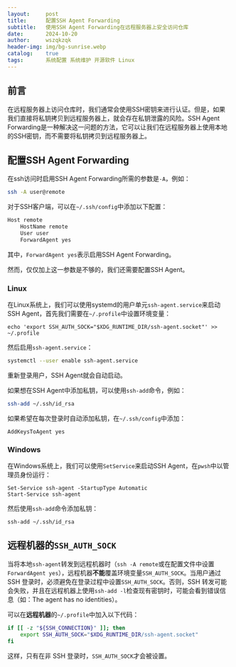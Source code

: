 ```yaml
---
layout:     post
title:      配置SSH Agent Forwarding
subtitle:   使用SSH Agent Forwarding在远程服务器上安全访问仓库
date:       2024-10-20
author:     wszqkzqk
header-img: img/bg-sunrise.webp
catalog:    true
tags:       系统配置 系统维护 开源软件 Linux
---
```


## 前言

在远程服务器上访问仓库时，我们通常会使用SSH密钥来进行认证。但是，如果我们直接将私钥拷贝到远程服务器上，就会存在私钥泄露的风险。SSH Agent Forwarding是一种解决这一问题的方法，它可以让我们在远程服务器上使用本地的SSH密钥，而不需要将私钥拷贝到远程服务器上。

## 配置SSH Agent Forwarding

在ssh访问时启用SSH Agent Forwarding所需的参数是`-A`，例如：

```bash
ssh -A user@remote
```

对于SSH客户端，可以在`~/.ssh/config`中添加以下配置：

```bash
Host remote
    HostName remote
    User user
    ForwardAgent yes
```

其中，`ForwardAgent yes`表示启用SSH Agent Forwarding。

然而，仅仅加上这一参数是不够的，我们还需要配置SSH Agent。

### Linux

在Linux系统上，我们可以使用systemd的用户单元`ssh-agent.service`来启动SSH Agent，首先我们需要在`~/.profile`中设置环境变量：

```
echo 'export SSH_AUTH_SOCK="$XDG_RUNTIME_DIR/ssh-agent.socket"' >> ~/.profile
```

然后启用`ssh-agent.service`：

```bash
systemctl --user enable ssh-agent.service
```

重新登录用户，SSH Agent就会自动启动。

如果想在SSH Agent中添加私钥，可以使用`ssh-add`命令，例如：

```bash
ssh-add ~/.ssh/id_rsa
```

如果希望在每次登录时自动添加私钥，在`~/.ssh/config`中添加：

```
AddKeysToAgent yes
```

### Windows

在Windows系统上，我们可以使用`SetService`来启动SSH Agent，在`pwsh`中以管理员身份运行：

```pwsh
Set-Service ssh-agent -StartupType Automatic
Start-Service ssh-agent
```

然后使用`ssh-add`命令添加私钥：

```pwsh
ssh-add ~/.ssh/id_rsa
```

## 远程机器的`SSH_AUTH_SOCK`

当将本地`ssh-agent`转发到远程机器时（`ssh -A remote`或在配置文件中设置`ForwardAgent yes`），远程机器**不能**覆盖环境变量`SSH_AUTH_SOCK`。当用户通过 SSH 登录时，必须避免在登录过程中设置`SSH_AUTH_SOCK`。否则，SSH 转发可能会失败，并且在远程机器上使用`ssh-add -l`检查现有密钥时，可能会看到错误信息（如：The agent has no identities）。

可以在**远程机器**的`~/.profile`中加入以下代码：

```bash
if [[ -z "${SSH_CONNECTION}" ]]; then
    export SSH_AUTH_SOCK="$XDG_RUNTIME_DIR/ssh-agent.socket"
fi
```

这样，只有在非 SSH 登录时，`SSH_AUTH_SOCK`才会被设置。

